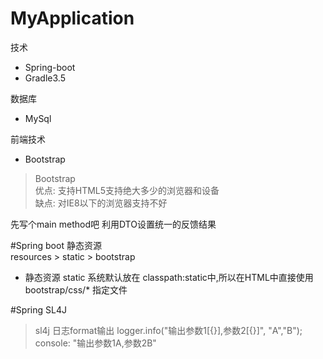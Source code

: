 # MyApplication
技术
- Spring-boot
- Gradle3.5

数据库
- MySql

前端技术
- Bootstrap    
> Bootstrap    
> 优点: 支持HTML5支持绝大多少的浏览器和设备    
> 缺点: 对IE8以下的浏览器支持不好    

先写个main method吧
利用DTO设置统一的反馈结果

#Spring boot 静态资源    
resources > static > bootstrap 
- 静态资源 static 系统默认放在 classpath:static中,所以在HTML中直接使用 bootstrap/css/* 指定文件

#Spring SL4J    
> sl4j 日志format输出 logger.info("输出参数1[{}],参数2[{}]", "A","B");   console: "输出参数1A,参数2B"    

 